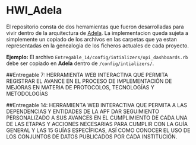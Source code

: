 # HWI_Adela

El repositorio consta de dos herramientas que fueron desarrolladas para vivir dentro de la arquitectura de [Adela](https://github.com/mxabierto/adela). La implementacion queda sujeta a simplemente un copiado de los archivos en las carpetas que ya estan representadas en la genealogia de los ficheros actuales de cada proyecto.

**Ejemplo:** El archivo `Entregable_14/config/intializers/opi_dashboards.rb` debe ser copiado en **Adela** dentro de `/config/intializers/`.

##Entregable 7: 
HERRAMIENTA WEB INTERACTIVA QUE PERMITA REGISTRAR EL AVANCE EN EL PROCESO DE IMPLEMENTACIÓN DE MEJORAS EN MATERIA DE PROTOCOLOS, TECNOLOGÍAS Y METODOLOGÍAS

##Entregable 14: 
HERRAMIENTA WEB INTERACTIVA QUE PERMITA A LAS DEPENDENCIAS Y ENTIDADES DE LA APF DAR SEGUIMIENTO PERSONALIZADO A SUS AVANCES EN EL CUMPLIMIENTO DE CADA UNA DE LAS ETAPAS Y ACCIONES NECESARIAS PARA CUMPLIR CON LA GUÍA GENERAL Y LAS 15 GUÍAS ESPECÍFICAS, ASÍ COMO CONOCER EL USO DE LOS CONJUNTOS DE DATOS PUBLICADOS POR CADA INSTITUCIÓN.
